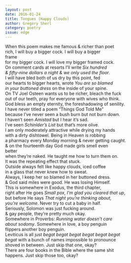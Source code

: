 ```yaml
---
layout: post 
date: 2016-01-24
title: Tongues (Happy Clouds)
author: Gregory Sherl
category: poetry
issue: edge
---
```

When this poem makes me famous & richer than poet  
rich, I will buy a bigger cock. I will buy a bigger  
frame  
for my bigger cock. I will love my bigger framed cock.  
On comment cards at resorts I’ll write _Six hundred  
& fifty-nine dollars a night & we only used the floor_.  
I will have bled both of us dry by this point, fed  
our hearts to bigger hearts, wrote _You are so blamed  
in your buttoned dress_ on the inside of your spine.  
On TV Joel Osteen wants us to be richer, bleach the fuck  
out of our teeth, pray for everyone with wives who think.  
God bless an empty eternity, the foreshadowing of senility.  
I have never titled a poem “Things God Told Me”  
because I’ve never seen a bush burn but not burn down.  
I haven’t seen _Amistad_ but I hear it’s sad.  
I’ve seen _Schinlder’s List_ but that’s more olive.  
I am only moderately attractive while drying my hands  
with a dirty dishtowel. Being in Heaven is robbing  
a pharmacy every Monday morning & never getting caught.  
& on the fourteenth day God made girls smell even  
better  
when they’re naked. He taught me how to turn them on.  
It was the repeating effect that stuck.  
Outside always felt like happy clouds, iced coffee  
in a glass that never knew how to sweat.  
Always, I keep her so blamed in her buttoned dress.  
& God said miles were good. He was losing Himself.  
This is somewhere in Exodus, the third chapter,  
right after He goes _Small pox, I’m glad you cleared that up_,  
but before He says _That night you’re thinking about,  
you’re welcome_. Never try to cut a baby in half.  
Seriously, Solomon was just fucking around.  
& gay people, they’re pretty much okay.  
Somewhere in Proverbs: _Running water doesn’t care  
about sodomy_. Somewhere in love, a boy penguin  
flippers another boy penguin.  
Leviticus is all just _begat begat begat begat begat begat  
begat_ with a bunch of names impossible to pronounce  
shoved in between. Just skip that one, okay?  
There are four books in the Bible where the same shit  
happens. Just skip those too, okay?